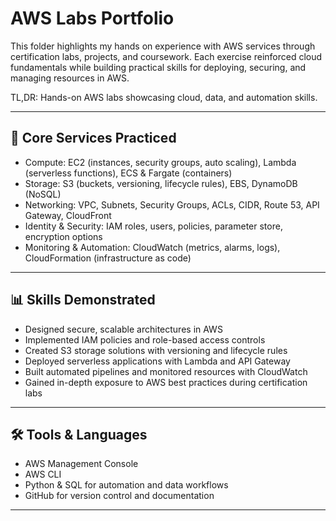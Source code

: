 # AWS Labs Portfolio

This folder highlights my hands on experience with AWS services through certification labs, projects, and coursework. Each exercise reinforced cloud fundamentals while building practical skills for deploying, securing, and managing resources in AWS.

TL,DR: Hands-on AWS labs showcasing cloud, data, and automation skills.

---

## 🚀 Core Services Practiced
- Compute: EC2 (instances, security groups, auto scaling), Lambda (serverless functions), ECS & Fargate (containers)  
- Storage: S3 (buckets, versioning, lifecycle rules), EBS, DynamoDB (NoSQL)  
- Networking: VPC, Subnets, Security Groups, ACLs, CIDR, Route 53, API Gateway, CloudFront  
- Identity & Security: IAM roles, users, policies, parameter store, encryption options  
- Monitoring & Automation: CloudWatch (metrics, alarms, logs), CloudFormation (infrastructure as code)  

---

## 📊 Skills Demonstrated
- Designed secure, scalable architectures in AWS  
- Implemented IAM policies and role-based access controls  
- Created S3 storage solutions with versioning and lifecycle rules  
- Deployed serverless applications with Lambda and API Gateway  
- Built automated pipelines and monitored resources with CloudWatch  
- Gained in-depth exposure to AWS best practices during certification labs  

---

## 🛠 Tools & Languages
- AWS Management Console  
- AWS CLI  
- Python & SQL for automation and data workflows  
- GitHub for version control and documentation  

---

